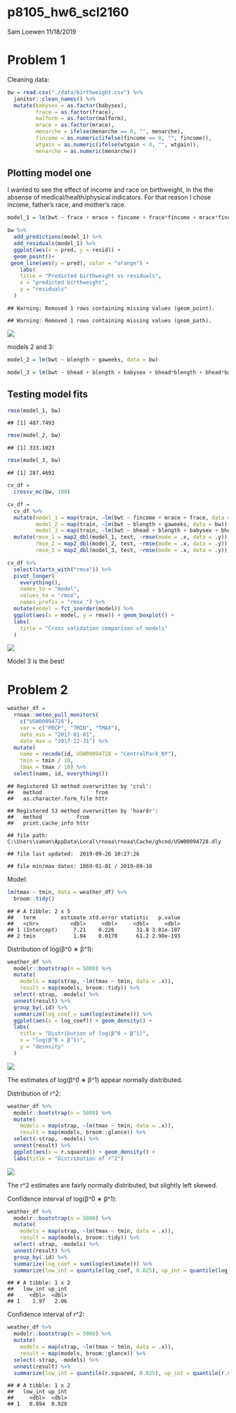 p8105\_hw6\_scl2160
================
Sam Loewen
11/18/2019

# Problem 1

Cleaning data:

``` r
bw = read.csv("./data/birthweight.csv") %>% 
  janitor::clean_names() %>% 
  mutate(babysex = as.factor(babysex),
         frace = as.factor(frace),
         malform = as.factor(malform),
         mrace = as.factor(mrace),
         menarche = ifelse(menarche == 0, "", menarche),
         fincome = as.numeric(ifelse(fincome == 0, "", fincome)),
         wtgain = as.numeric(ifelse(wtgain < 0, "", wtgain)),
         menarche = as.numeric(menarche))
```

## Plotting model one

I wanted to see the effect of income and race on birthweight, in the the
absense of medical/health/physical indicators. For that reason I chose
income, father’s race, and mother’s
race.

``` r
model_1 = lm(bwt ~ frace + mrace + fincome + frace*fincome + mrace*fincome, data = bw)

bw %>% 
  add_predictions(model_1) %>% 
  add_residuals(model_1) %>% 
  ggplot(aes(x = pred, y = resid)) +
  geom_point()+
 geom_line(aes(y = pred), color = "orange") +
    labs(
    title = "Predicted birthweight vs residuals",
    x = "predicted birthweight",
    y = "residuals"
  )
```

    ## Warning: Removed 1 rows containing missing values (geom_point).

    ## Warning: Removed 1 rows containing missing values (geom_path).

![](p8105_hw6_scl2160_files/figure-gfm/unnamed-chunk-2-1.png)<!-- -->

models 2 and 3:

``` r
model_2 = lm(bwt ~ blength + gaweeks, data = bw)

model_3 = lm(bwt ~ bhead + blength + babysex + bhead*blength + bhead*babysex + blength*babysex + bhead*blength*babysex, data = bw)
```

## Testing model fits

``` r
rmse(model_1, bw)
```

    ## [1] 487.7493

``` r
rmse(model_2, bw)
```

    ## [1] 333.1023

``` r
rmse(model_3, bw)
```

    ## [1] 287.4692

``` r
cv_df = 
  crossv_mc(bw, 100) 

cv_df = 
  cv_df %>% 
  mutate(model_1 = map(train, ~lm(bwt ~ fincome + mrace + frace, data = bw)), 
         model_2 = map(train, ~lm(bwt ~ blength + gaweeks, data = bw)),
         model_3 = map(train, ~lm(bwt ~ bhead + blength + babysex + bhead*blength + bhead*babysex + blength*babysex + bhead*blength*babysex, data = bw))) %>% 
  mutate(rmse_1 = map2_dbl(model_1, test, ~rmse(mode = .x, data = .y)),
         rmse_2 = map2_dbl(model_2, test, ~rmse(mode = .x, data = .y)),
         rmse_3 = map2_dbl(model_3, test, ~rmse(mode = .x, data = .y)))

cv_df %>% 
  select(starts_with("rmse")) %>% 
  pivot_longer(
    everything(),
    names_to = "model", 
    values_to = "rmse",
    names_prefix = "rmse_") %>% 
  mutate(model = fct_inorder(model)) %>% 
  ggplot(aes(x = model, y = rmse)) + geom_boxplot() +
  labs(
    title = "Cross validation comparison of models"
  )
```

![](p8105_hw6_scl2160_files/figure-gfm/unnamed-chunk-5-1.png)<!-- -->

Model 3 is the best\!

# Problem 2

``` r
weather_df = 
  rnoaa::meteo_pull_monitors(
    c("USW00094728"),
    var = c("PRCP", "TMIN", "TMAX"), 
    date_min = "2017-01-01",
    date_max = "2017-12-31") %>%
  mutate(
    name = recode(id, USW00094728 = "CentralPark_NY"),
    tmin = tmin / 10,
    tmax = tmax / 10) %>%
  select(name, id, everything())
```

    ## Registered S3 method overwritten by 'crul':
    ##   method                 from
    ##   as.character.form_file httr

    ## Registered S3 method overwritten by 'hoardr':
    ##   method           from
    ##   print.cache_info httr

    ## file path:          C:\Users\saman\AppData\Local\rnoaa\rnoaa\Cache/ghcnd/USW00094728.dly

    ## file last updated:  2019-09-26 10:27:26

    ## file min/max dates: 1869-01-01 / 2019-09-30

Model:

``` r
lm(tmax ~ tmin, data = weather_df) %>% 
  broom::tidy()
```

    ## # A tibble: 2 x 5
    ##   term        estimate std.error statistic   p.value
    ##   <chr>          <dbl>     <dbl>     <dbl>     <dbl>
    ## 1 (Intercept)     7.21    0.226       31.8 3.81e-107
    ## 2 tmin            1.04    0.0170      61.2 2.98e-193

Distribution of log(β^0 ∗ β^1):

``` r
weather_df %>% 
  modelr::bootstrap(n = 5000) %>% 
  mutate(
    models = map(strap, ~lm(tmax ~ tmin, data = .x)),
    result = map(models, broom::tidy)) %>% 
  select(-strap, -models) %>% 
  unnest(result) %>% 
  group_by(.id) %>% 
  summarize(log_coef = sum(log(estimate))) %>% 
  ggplot(aes(x = log_coef)) + geom_density() +
  labs(
    title = "Distribution of log(β^0 ∗ β^1)",
    x = "log(β^0 ∗ β^1)",
    y = "desnsity"
  )
```

![](p8105_hw6_scl2160_files/figure-gfm/unnamed-chunk-8-1.png)<!-- -->

The estimates of log(β^0 ∗ β^1) appear normally distributed.

Distribution of r^2:

``` r
weather_df %>% 
  modelr::bootstrap(n = 5000) %>% 
  mutate(
    models = map(strap, ~lm(tmax ~ tmin, data = .x)),
    result = map(models, broom::glance)) %>% 
  select(-strap, -models) %>% 
  unnest(result) %>% 
  ggplot(aes(x = r.squared)) + geom_density() +
  labs(title = "Distribution of r^2")
```

![](p8105_hw6_scl2160_files/figure-gfm/unnamed-chunk-9-1.png)<!-- -->

The r^2 estimates are fairly normally distributed, but slightly left
skewed.

Confidence interval of log(β^0 ∗ β^1):

``` r
weather_df %>% 
  modelr::bootstrap(n = 5000) %>% 
  mutate(
    models = map(strap, ~lm(tmax ~ tmin, data = .x)),
    result = map(models, broom::tidy)) %>% 
  select(-strap, -models) %>% 
  unnest(result) %>% 
  group_by(.id) %>% 
  summarize(log_coef = sum(log(estimate))) %>% 
  summarize(low_int = quantile(log_coef, 0.025), up_int = quantile(log_coef, .975))
```

    ## # A tibble: 1 x 2
    ##   low_int up_int
    ##     <dbl>  <dbl>
    ## 1    1.97   2.06

Confidence interval of r^2:

``` r
weather_df %>% 
  modelr::bootstrap(n = 5000) %>% 
  mutate(
    models = map(strap, ~lm(tmax ~ tmin, data = .x)),
    result = map(models, broom::glance)) %>% 
  select(-strap, -models) %>% 
  unnest(result) %>% 
  summarize(low_int = quantile(r.squared, 0.025), up_int = quantile(r.squared, .975))
```

    ## # A tibble: 1 x 2
    ##   low_int up_int
    ##     <dbl>  <dbl>
    ## 1   0.894  0.928
